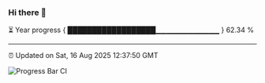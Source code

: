 ### Hi there 👋

⏳ Year progress { ██████████████████▁▁▁▁▁▁▁▁▁▁▁▁ } 62.34 %

---

⏰ Updated on Sat, 16 Aug 2025 12:37:50 GMT

![Progress Bar CI](https://github.com/liununu/liununu/workflows/Progress%20Bar%20CI/badge.svg)
